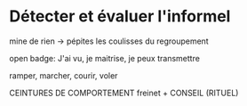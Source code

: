 # Détecter et évaluer l'informel

mine de rien -> pépites
les coulisses du regroupement

open badge: J'ai vu, je maitrise, je peux transmettre

ramper, marcher, courir, voler

CEINTURES DE COMPORTEMENT freinet + CONSEIL (RITUEL)
